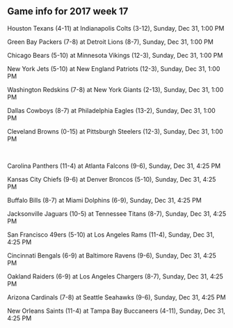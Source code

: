 ## Game info for 2017 week 17
Houston Texans (4-11) at Indianapolis Colts (3-12), Sunday, Dec 31, 1:00 PM

Green Bay Packers (7-8) at Detroit Lions (8-7), Sunday, Dec 31, 1:00 PM

Chicago Bears (5-10) at Minnesota Vikings (12-3), Sunday, Dec 31, 1:00 PM

New York Jets (5-10) at New England Patriots (12-3), Sunday, Dec 31, 1:00 PM

Washington Redskins (7-8) at New York Giants (2-13), Sunday, Dec 31, 1:00 PM

Dallas Cowboys (8-7) at Philadelphia Eagles (13-2), Sunday, Dec 31, 1:00 PM

Cleveland Browns (0-15) at Pittsburgh Steelers (12-3), Sunday, Dec 31, 1:00 PM


<br/>

Carolina Panthers (11-4) at Atlanta Falcons (9-6), Sunday, Dec 31, 4:25 PM

Kansas City Chiefs (9-6) at Denver Broncos (5-10), Sunday, Dec 31, 4:25 PM

Buffalo Bills (8-7) at Miami Dolphins (6-9), Sunday, Dec 31, 4:25 PM

Jacksonville Jaguars (10-5) at Tennessee Titans (8-7), Sunday, Dec 31, 4:25 PM

San Francisco 49ers (5-10) at Los Angeles Rams (11-4), Sunday, Dec 31, 4:25 PM

Cincinnati Bengals (6-9) at Baltimore Ravens (9-6), Sunday, Dec 31, 4:25 PM

Oakland Raiders (6-9) at Los Angeles Chargers (8-7), Sunday, Dec 31, 4:25 PM

Arizona Cardinals (7-8) at Seattle Seahawks (9-6), Sunday, Dec 31, 4:25 PM

New Orleans Saints (11-4) at Tampa Bay Buccaneers (4-11), Sunday, Dec 31, 4:25 PM

